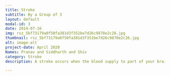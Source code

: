 ```yaml
---
title: Stroke
subtitle: By a Group of 3
layout: default
modal-id: 3
date: 2014-07-16
img: rsz_5bf73179a0f50fa381d3f351be7d26c9878e2c26.jpg
thumbnail: rsz_5bf73179a0f50fa381d3f351be7d26c9878e2c26.jpg
alt: image-alt
project-date: April 2020
Names: Pranav and Siddharth and Shiv
category: Stroke
description: A stroke occurs when the blood supply to part of your brain is interrupted or reduced, preventing brain tissue from getting oxygen and nutrients. Brain cells begin to die in minutes. A stroke is a medical emergency, and prompt treatment is crucial. Watch the video - <a href="https://github.com/muthu-beep/The-Touch-of-life/raw/gh-pages/videos/leftlateral_aka_recoveryPosition_pd_shiv_Siddarth.mp4">Link</a>

---
```

